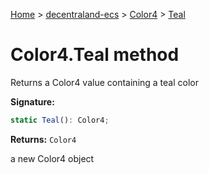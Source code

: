 [Home](./index) &gt; [decentraland-ecs](./decentraland-ecs.md) &gt; [Color4](./decentraland-ecs.color4.md) &gt; [Teal](./decentraland-ecs.color4.teal.md)

# Color4.Teal method

Returns a Color4 value containing a teal color

**Signature:**
```javascript
static Teal(): Color4;
```
**Returns:** `Color4`

a new Color4 object
